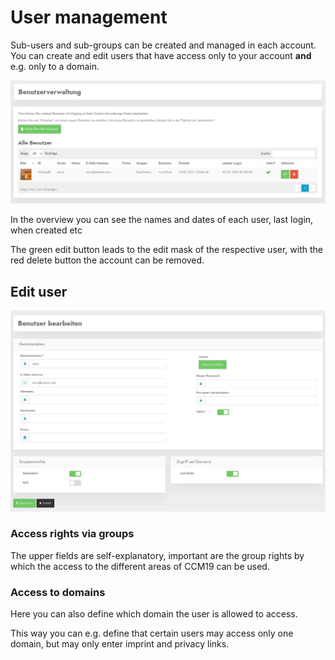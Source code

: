 # User management

Sub-users and sub-groups can be created and managed in each account. You can create and edit users that have access only to your account **and** e.g. only to a domain.

![screenshot-1641849935948](../assets/screenshot-1641849935948.jpg)

 In the overview you can see the names and dates of each user, last login, when created etc 

The green edit button leads to the edit mask of the respective user, with the red delete button the account can be removed.

## Edit user

![screenshot-1641850127701 (1)](../assets/screenshot-1641850127701%20(1).jpg)

### Access rights via groups

The upper fields are self-explanatory, important are the group rights by which the access to the different areas of CCM19 can be used.

### Access to domains

Here you can also define which domain the user is allowed to access.

This way you can e.g. define that certain users may access only one domain, but may only enter imprint and privacy links.
